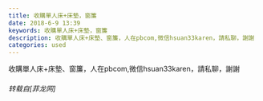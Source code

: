 ```yaml
---
title: 收購單人床+床墊，窗簾
date: 2018-6-9 13:39
keywords: 收購單人床+床墊，窗簾
description: 收購單人床+床墊、窗簾，人在pbcom,微信hsuan33karen，請私聊，謝謝
categories: used
---
```

<td class="t_f" id="postmessage_1404595">

收購單人床+床墊、窗簾，人在pbcom,微信hsuan33karen，請私聊，謝謝</td>
###### 转载自[菲龙网]